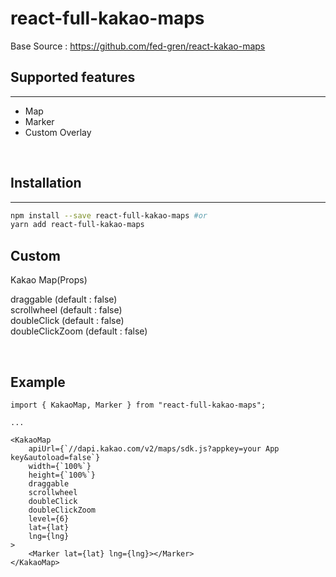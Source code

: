 # react-full-kakao-maps

Base Source : https://github.com/fed-gren/react-kakao-maps

## Supported features

---

- Map
- Marker
- Custom Overlay

<br/>

## Installation

---

```sh
npm install --save react-full-kakao-maps #or
yarn add react-full-kakao-maps
```

## Custom

Kakao Map(Props)

draggable (default : false) <br />
scrollwheel (default : false) <br />
doubleClick (default : false) <br />
doubleClickZoom (default : false) <br />

<br/>

## Example

```
import { KakaoMap, Marker } from "react-full-kakao-maps";

...

<KakaoMap
    apiUrl={`//dapi.kakao.com/v2/maps/sdk.js?appkey=your App key&autoload=false`}
    width={`100%`}
    height={`100%`}
    draggable
    scrollwheel
    doubleClick
    doubleClickZoom
    level={6}
    lat={lat}
    lng={lng}
>
    <Marker lat={lat} lng={lng}></Marker>
</KakaoMap>
```
